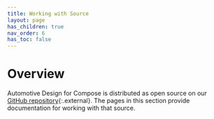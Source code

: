 ```yaml
---
title: Working with Source
layout: page
has_children: true
nav_order: 6
has_toc: false
---
```


# Overview

Automotive Design for Compose is distributed as open source on our [GitHub
repository](https://github.com/google/automotive-design-compose){:.external}.
The pages in this section provide documentation for working with that source.
